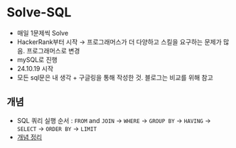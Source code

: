 # Solve-SQL
- 매일 1문제씩 Solve
- HackerRank부터 시작 → 프로그래머스가 더 다양하고 스킬을 요구하는 문제가 많음. 프로그래머스로 변경
- mySQL로 진행
- 24.10.19 시작
- 모든 sql문은 내 생각 + 구글링을 통해 작성한 것. 블로그는 비교를 위해 참고

## 개념
- SQL 쿼리 실행 순서 : `FROM` and `JOIN` → `WHERE` → `GROUP BY` → `HAVING` → `SELECT` → `ORDER BY` → `LIMIT`    
- [개념 정리](https://loving-carp-ab8.notion.site/Studying-SQL-12fb3da1c1d980bda78bd1c650b678ec)
